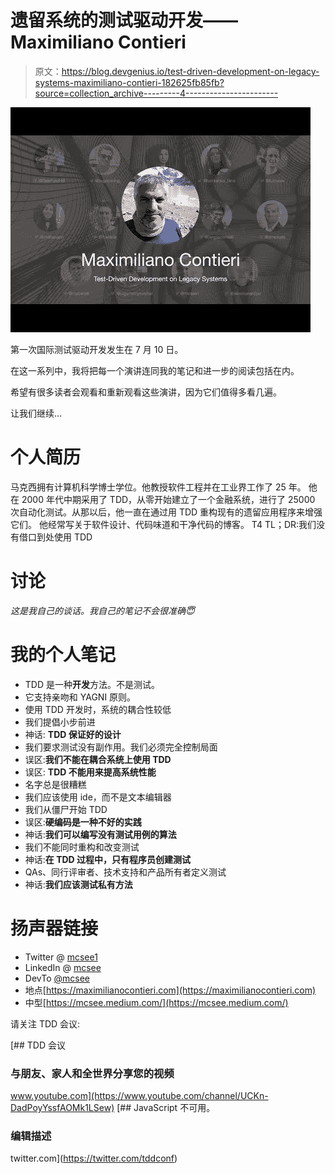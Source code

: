 # 遗留系统的测试驱动开发——Maximiliano Contieri

> 原文：<https://blog.devgenius.io/test-driven-development-on-legacy-systems-maximiliano-contieri-182625fb85fb?source=collection_archive---------4----------------------->

![](img/bdfa653a7a963740a5b399a3576b8d79.png)

第一次国际测试驱动开发发生在 7 月 10 日。

在这一系列中，我将把每一个演讲连同我的笔记和进一步的阅读包括在内。

希望有很多读者会观看和重新观看这些演讲，因为它们值得多看几遍。

让我们继续…

# 个人简历

马克西拥有计算机科学博士学位。他教授软件工程并在工业界工作了 25 年。
他在 2000 年代中期采用了 TDD，从零开始建立了一个金融系统，进行了 25000 次自动化测试。从那以后，他一直在通过用 TDD 重构现有的遗留应用程序来增强它们。
他经常写关于软件设计、代码味道和干净代码的博客。
T4
TL；DR:我们没有借口到处使用 TDD

# 讨论

*这是我自己的谈话。我自己的笔记不会很准确😇*

# 我的个人笔记

*   TDD 是一种**开发**方法。不是测试。
*   它支持亲吻和 YAGNI 原则。
*   使用 TDD 开发时，系统的耦合性较低
*   我们提倡小步前进
*   神话: **TDD 保证好的设计**
*   我们要求测试没有副作用。我们必须完全控制局面
*   误区:**我们不能在耦合系统上使用 TDD**
*   误区: **TDD 不能用来提高系统性能**
*   名字总是很糟糕
*   我们应该使用 ide，而不是文本编辑器
*   我们从僵尸开始 TDD
*   误区:**硬编码是一种不好的实践**
*   神话:**我们可以编写没有测试用例的算法**
*   我们不能同时重构和改变测试
*   神话:**在 TDD 过程中，只有程序员创建测试**
*   QAs、同行评审者、技术支持和产品所有者定义测试
*   神话:**我们应该测试私有方法**

# 扬声器链接

*   Twitter @ [mcsee1](https://twitter.com/mcsee1)
*   LinkedIn @ [mcsee](https://www.linkedin.com/in/mcsee/)
*   DevTo [@mcsee](https://dev.to/mcsee)
*   地点[https://maximilianocontieri.com](https://maximilianocontieri.com)
*   中型[https://mcsee.medium.com/](https://mcsee.medium.com/)

请关注 TDD 会议:

[](https://www.youtube.com/channel/UCKn-DadPoyYssfAOMk1LSew) [## TDD 会议

### 与朋友、家人和全世界分享您的视频

www.youtube.com](https://www.youtube.com/channel/UCKn-DadPoyYssfAOMk1LSew) [](https://twitter.com/tddconf) [## JavaScript 不可用。

### 编辑描述

twitter.com](https://twitter.com/tddconf)